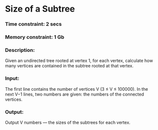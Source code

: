# Size of a Subtree

### Time constraint: 2 secs
### Memory constraint: 1 Gb

### Description:
Given an undirected tree rooted at vertex 1, for each vertex, calculate how many vertices are contained in the subtree rooted at that vertex.

### Input:
The first line contains the number of vertices V (3 ≤ V ≤ 100000). In the next V−1 lines, two numbers are given: the numbers of the connected vertices.

### Output:
Output V numbers — the sizes of the subtrees for each vertex.
